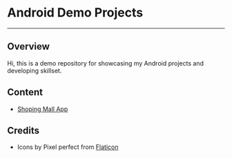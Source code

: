 # Android Demo Projects
----
## Overview
Hi, this is a demo repository for showcasing my Android projects and developing skillset.

## Content
* [Shoping Mall App](https://github.com/bobbyliu-andev/android-demo-projects/kotlin-mall)

## Credits
* Icons by Pixel perfect from [Flaticon](https://www.flaticon.com/authors/pixel-perfect)
